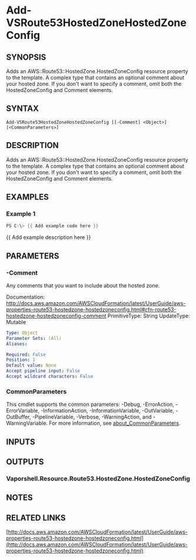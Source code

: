 # Add-VSRoute53HostedZoneHostedZoneConfig

## SYNOPSIS
Adds an AWS::Route53::HostedZone.HostedZoneConfig resource property to the template.
A complex type that contains an optional comment about your hosted zone.
If you don't want to specify a comment, omit both the HostedZoneConfig and Comment elements.

## SYNTAX

```
Add-VSRoute53HostedZoneHostedZoneConfig [[-Comment] <Object>] [<CommonParameters>]
```

## DESCRIPTION
Adds an AWS::Route53::HostedZone.HostedZoneConfig resource property to the template.
A complex type that contains an optional comment about your hosted zone.
If you don't want to specify a comment, omit both the HostedZoneConfig and Comment elements.

## EXAMPLES

### Example 1
```powershell
PS C:\> {{ Add example code here }}
```

{{ Add example description here }}

## PARAMETERS

### -Comment
Any comments that you want to include about the hosted zone.

Documentation: http://docs.aws.amazon.com/AWSCloudFormation/latest/UserGuide/aws-properties-route53-hostedzone-hostedzoneconfig.html#cfn-route53-hostedzone-hostedzoneconfig-comment
PrimitiveType: String
UpdateType: Mutable

```yaml
Type: Object
Parameter Sets: (All)
Aliases:

Required: False
Position: 1
Default value: None
Accept pipeline input: False
Accept wildcard characters: False
```

### CommonParameters
This cmdlet supports the common parameters: -Debug, -ErrorAction, -ErrorVariable, -InformationAction, -InformationVariable, -OutVariable, -OutBuffer, -PipelineVariable, -Verbose, -WarningAction, and -WarningVariable. For more information, see [about_CommonParameters](http://go.microsoft.com/fwlink/?LinkID=113216).

## INPUTS

## OUTPUTS

### Vaporshell.Resource.Route53.HostedZone.HostedZoneConfig
## NOTES

## RELATED LINKS

[http://docs.aws.amazon.com/AWSCloudFormation/latest/UserGuide/aws-properties-route53-hostedzone-hostedzoneconfig.html](http://docs.aws.amazon.com/AWSCloudFormation/latest/UserGuide/aws-properties-route53-hostedzone-hostedzoneconfig.html)

